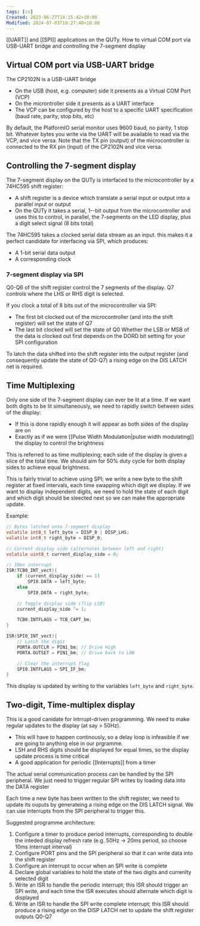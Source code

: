 ```yaml
---
tags: [cs]
Created: 2023-06-27T14:15:42+10:00
Modified: 2024-07-03T19:27:40+10:00
---
```

[[UART]] and [[SPI]] applications on the QUTy. How to virtual COM port via USB-UART bridge and controlling the 7-segment display

## Virtual COM port via USB-UART bridge
The CP2102N is a USB-UART bridge
- On the USB (host, e.g. computer) side it presents as a Virtual COM Port (VCP)
- On the microntroller side it presents as a UART interface
- The VCP can be configured by the host to a specific UART specification (baud rate, parity, stop bits, etc)

By default, the PlatformIO serial monitor uses 9600 baud, no parity, 1 stop bit. Whatever bytes you write via the UART will be available to read via the VCP, and vice versa. Note that the TX pin (output) of the microcontroller is connected to the RX pin (input) of the CP2102N and vice versa.

## Controlling the 7-segment display
The 7-segment display on the QUTy is interfaced to the microcontroller by a 74HC595 shift register:
- A shift register is a device which translate a serial input or output into a parallel input or output
- On the QUTy it takes a serial, 1--bit output from the microcontroller and uses this to control, in parallel, the 7-segments on the LED display, plus a digit select signal (8 bits total)

The 74HC595 takes a clocked serial data stream as an input. this makes it a perfect candidate for interfacing via SPI, which produces:
- A 1-bit serial data output
- A corresponding clock

### 7-segment display via SPI
Q0-Q6 of the shift register control the 7 segments of the display. Q7 controls where the LHS or RHS digit is selected. 

If you clock a total of 8 bits out of the microcontroller via SPI:
- The first bit clocked out of the microcontroller (and into the shift register) will set the state of Q7
- The last bit clocked will set the state of Q0
Whether the LSB or MSB of the data is clocked out first depends on the DORD bit setting for your SPI configuration

To latch the data shifted into the shift register into the output register (and consequently update the state of Q0-Q7) a rising edge on the DIS LATCH net is required.

## Time Multiplexing
Only one side of the 7-segment display can ever be lit at a time. If we want both digits to be lit simultaneously, we need to rapidly switch between sides of the display:
- If this is done rapidly enough it will appear as both sides of the display are on
- Exactly as if we were [[Pulse Width Modulation|pulse width modulating]] the display to control the brightness

This is referred to as time multiplexing; each side of the display is given a slice of the total time. We should aim for 50% duty cycle for both display sides to achieve equal brightness.

This is fairly trivial to achieve using SPI; we write a new byte to the shift register at fixed intervals, each time swapping which digit we display. If we want to display independent digits, we need to hold the state of each digit and which digit should be sleected next so we can make the appropriate update.

Example:
```c
// Bytes latched onto 7-segment display
volatile int8_t left_byte = DISP_0 | DISP_LHS;
volatile int8_t right_byte = DISP_0;

// Current display side (alternates between left and right)
volatile uint8_t current_display_side = 0;

// 10ms interrupt
ISR(TCB0_INT_vect){
	if (current_display_side) == 1)
		SPI0.DATA = left_byte;
	else 
		SPI0.DATA = right_byte;

	// Toggle display side (flip LSB)
	current_display_side ^= 1;

	TCB0.INTFLAGS = TCB_CAPT_bm;
}

ISR(SPI0_INT_vect){
	// Latch the digit
	PORTA.OUTCLR = PIN1_bm; // Drive High
	PORTA.OUTSET = PIN1_bm; // Drive back to LOW

	// Clear the interrupt flag
	SPI0.INTFLAGS = SPI_IF_bm;
}
```
This display is updated by writing to the variables `left_byte` and `right_byte`.



## Two-digit, Time-multiplex display
This is a good canidate for intrrupt-driven programming. We need to make regular updates to the display (at say > 50Hz). 
- This will have to happen continously, so a delay loop is infeasible if we are going to anything else in our prgramme.
- LSH and RHS digits should be displayed for equal times, so the display update process is time critical
- A good application for periodic [[Interrupts]] from a timer

The actual serial communication process can be handled by the SPI peripheral. We just need to trigger regular SPI writes by loading data into the DATA register

Each time a new byte has been written to the shift register, we need to update its ouputs by generateing a rising edge on the DIS LATCH signal. We can use interrupts from the SPI peripheral to trigger this.

Suggested programme architecture:
1. Configure a timer to produce period interrupts, corresponding to double the inteded display refresh rate (e.g. 50Hz -> 20ms period, so choose 10ms interrupt interval)
2. Configure PORT pins and the SPI peripheral so that it can write data into the shift register
3. Configure an interrupt to occur when an SPI write is complete 
4. Declare global variables to hold the state of the two digits and currenlty selected digit
5. Write an ISR to handle the periodic interrupt; this ISR should trigger an SPI write, and each time the ISR executes should alternate which digit is displayed
6. Write an ISR to handle the SPI write complete interrupt; this ISR should produce a rising edge on the DISP LATCH net to update the shift register outputs Q0-Q7